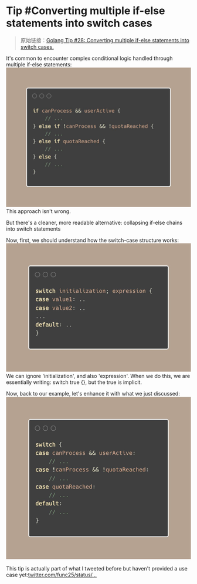 # Tip #Converting multiple if-else statements into switch cases

> 原始链接：[Golang Tip #28: Converting multiple if-else statements into switch cases.](https://twitter.com/func25/status/1760648317942600114)

It's common to encounter complex conditional logic handled through multiple if-else statements:
![](./images/028/1.jpeg)
This approach isn't wrong.

But there's a cleaner, more readable alternative: collapsing if-else chains into switch statements

Now, first, we should understand how the switch-case structure works:
![](./images/028/2.jpeg)
We can ignore 'initialization', and also 'expression'. When we do this, we are essentially writing: switch true {}, but the true is implicit.

Now, back to our example, let's enhance it with what we just discussed:
![](./images/028/3.jpeg)

This tip is actually part of what I tweeted before but haven't provided a use case yet:[twitter.com/func25/status/…](https://x.com/func25/status/1745774945920245800?s=46)
